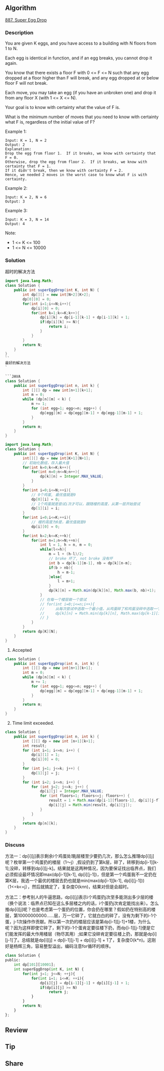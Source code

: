 ## Algorithm

[887. Super Egg Drop](https://leetcode.com/problems/super-egg-drop/)

### Description

You are given K eggs, and you have access to a building with N floors from 1 to N.

Each egg is identical in function, and if an egg breaks, you cannot drop it again.

You know that there exists a floor F with 0 <= F <= N such that any egg dropped at a floor higher than F will break, and any egg dropped at or below floor F will not break.

Each move, you may take an egg (if you have an unbroken one) and drop it from any floor X (with 1 <= X <= N).

Your goal is to know with certainty what the value of F is.

What is the minimum number of moves that you need to know with certainty what F is, regardless of the initial value of F?

Example 1:

```
Input: K = 1, N = 2
Output: 2
Explanation:
Drop the egg from floor 1.  If it breaks, we know with certainty that F = 0.
Otherwise, drop the egg from floor 2.  If it breaks, we know with certainty that F = 1.
If it didn't break, then we know with certainty F = 2.
Hence, we needed 2 moves in the worst case to know what F is with certainty.
```

Example 2:

```
Input: K = 2, N = 6
Output: 3
```

Example 3:

```
Input: K = 3, N = 14
Output: 4
```

Note:

- 1 <= K <= 100
- 1 <= N <= 10000

### Solution

超时的解决方法

```java
import java.lang.Math;
class Solution {
    public int superEggDrop(int K, int N) {
        int dp[][] = new int[N+2][K+2];
        dp[0][0] = 0;
        for(int i=1;i<=N;i++){
            dp[i][0] = 0;
            for(int k=1;k<=K;k++){
                dp[i][k] = dp[i-1][k-1] + dp[i-1][k] + 1;
                if(dp[i][k] >= N){
                    return i;
                }
            }
        }
        return N;
    }
}
``
最好的解决方法
`

```JAVA
class Solution {
    public int superEggDrop(int n, int k) {
        int [][] dp = new int[n+1][k+1];
        int m = 0;
        while (dp[n][m] < k) {
            m += 1;
            for (int egg=1; egg<=n; egg++) {
                dp[egg][m] = dp[egg][m-1] + dp[egg-1][m-1] + 1;
            }
        }
        return m;
    }
}
```


```JAVA
import java.lang.Math;
class Solution {
    public int superEggDrop(int K, int N) {
        int[][] dp = new int[K+1][N+1];
        // 初始化数组，存入最大值
        for(int k=0;k<=K;k++){
            for(int n=0;n<=N;n++){
                dp[k][n] = Integer.MAX_VALUE;
            }
        }
        for(int i=0;i<=N;++i){
            // 0个鸡蛋, 最优值就是0
            dp[0][i] = 0;
            // 1个鸡蛋就是尝试i次才可以，跟随楼的高度，从第一层开始尝试
            dp[1][i] = i;
        }
        for(int i=0;i<=K;++i){
            // 楼的高度为0是，最优值就是0
            dp[i][0] = 0;
        }
        for(int k=2;k<=K;++k){
            for(int n=1;n<=N;++n){
                int l = 1, h = n, m = 0;
                while(l<=h){
                    m = l + (h-l)/2;
                    // broke 坏了, not broke 没有坏
                    int b = dp[k-1][m-1], nb = dp[k][n-m];
                    if(b > nb){
                        h = m-1;
                    }else{
                        l = m+1;
                    }
                    dp[k][n] = Math.min(dp[k][n], Math.max(b, nb)+1);
                }
                // 在每一个楼层做一个尝试
                // for(int i=0;i<=n;i++){
                //     从每次尝试中选取一个最小值，从鸡蛋碎了和鸡蛋没碎中选取一个最大值，表示最坏的情况
                //     dp[k][n] = Math.min(dp[k][n], Math.max(dp[k-1][i-1], dp[k][n-i]) + 1);
                // }
            }
        }
        return dp[K][N];
    }
}
```

1. Accepted

```JAVA
class Solution {
    public int superEggDrop(int n, int k) {
        int [][] dp = new int[n+1][k+1];
        int m = 0;
        while (dp[n][m] < k) {
            m += 1;
            for (int egg=1; egg<=n; egg++) {
                dp[egg][m] = dp[egg][m-1] + dp[egg-1][m-1] + 1;
            }
        }
        return m;
    }
}
```

2.  Time limit exceeded.


```JAVA
class Solution {
    public int superEggDrop(int n, int k) {
        int [][] dp = new int [n+1][k+1];
        int result;
        for (int i=1; i<=n; i++) {
            dp[i][1] = 1;
            dp[i][0] = 0;
        }
        for (int j=1; j<=k; j++) {
            dp[1][j] = j;
        }
        for (int i=2; i<=n; i++) {
            for (int j=2; j<=k; j++) {
                dp[i][j] = Integer.MAX_VALUE;
                for (int floors=1; floors<=j; floors++) {
                    result = 1 + Math.max(dp[i-1][floors-1], dp[i][j-floors]);
                    dp[i][j] = Math.min(result, dp[i][j]);
                }
            }
        }
        return dp[n][k];
    }
}

```

### Discuss

方法一：dp[i][j]表示剩余i个鸡蛋处理j层楼至少要扔几次，那么怎么推理dp[i][j]呢？枚举第一个鸡蛋扔的楼层（1～j）,假设扔到了第k层，碎了，转移到dp[i-1][k-1];没碎，转移到dp[i][j-k]。结果就是这两种情况，因为要保证找出临界点，我们必须假设最坏情况即max(dp[i-1][k-1], dp[i][j-1])，但是第一个鸡蛋我不一定扔在第K层，我选一个最优的楼层去扔也就是min(max(dp[i-1][k-1], dp[i][j-1])) （1<=k<=j），然后就搞定了，复杂度O(k*n*n)，结果对但是会超时。



方法二：参考别人的牛逼思路，dp[i][j]表示i个鸡蛋扔j次至多能测出多少层的楼（换个说法：临界点已知在这么多层楼之内的话，i个蛋扔j次肯定能找出来）。怎么推dp[i][j]呢？也是考虑第一个蛋扔的位置，你会扔在哪里？假如扔在特别高的楼层，第10000000000......层，万一它碎了，它就白白的碎了，没有为剩下的i-1个蛋，j-1次操作作贡献。所以第一次扔的楼层应该是第dp[i-1][j-1]+1楼，为什么呢？因为这样即使它碎了，剩下的i-1个蛋肯定要往楼下扔，而dp[i-1][j-1]便是它们能发挥的最大作用楼层（物尽其用）;如果它没碎肯定要往楼上扔，那就是dp[i][j-1]了。总结就是dp[i][j] = dp[i-1][j-1] + dp[i][j-1] + 1了，复杂度O(k*n)。这刚好是杨辉三角，容易整型溢出，编码注意for循环的顺序。


```python
class Solution {
public:
    int dp[101][10001];
    int superEggDrop(int K, int N) {
        for(int j=1; j<=N; ++j){
            for(int i=1; i<=K; ++i){
                dp[i][j] = dp[i-1][j-1] + dp[i][j-1] + 1;
                if(dp[i][j] >= N)
                    return j;
            }
        }
        return N;
    }
};
```

## Review


## Tip


## Share
